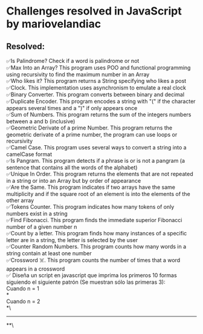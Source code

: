  # Challenges resolved in JavaScript by mariovelandiac

## Resolved:
✅Is Palindrome? Check if a word is palindrome or not\
✅Max Into an Array? This program uses POO and functional programming using recursivity to find the maximum number in an Array\
✅Who likes it? This program returns a String specifying who likes a post\
✅Clock. This implementation uses asynchronism to emulate a real clock\
✅Binary Converter. This program converts between binary and decimal\
✅Duplicate Encoder. This program encodes a string with "(" if the character appears several times and a ")" if only appears once\
✅Sum of Numbers. This program returns the sum of the integers numbers between a and b (inclusive)\
✅Geometric Derivate of a prime Number. This program returns the geometric derivate of a prime number, the program can use loops or recursivity\
✅Camel Case. This program uses several ways to convert a string into a camelCase format\
✅Is Pangram. This program detects if a phrase is or is not a pangram (a sentence that contains all the words of the alphabet)\
✅Unique In Order. This program returns the elements that are not repeated in a string or into an Array but by order of appearance\
✅Are the Same. This program indicates if two arrays have the same multiplicity and if the square root of an element is into the elements of the other array\
✅Tokens Counter. This program indicates how many tokens of only numbers exist in a string\
✅Find Fibonacci. This program finds the immediate superior Fibonacci number of a given number n\
✅Count by a letter. This program finds how many instances of a specific letter are in a string, the letter is selected by the user\
✅Counter Random Numbers. This program counts how many words in a string contain at least one number\
✅Crossword ☠️. This program counts the number of times that a word appears in a crossword \
✅ Diseña un script en javascript que imprima los primeros 10 formas siguiendo el siguiente patrón (Se muestran sólo las primeras 3):\
Cuando n = 1\
*\
Cuando n = 2\
*\
***
**\


